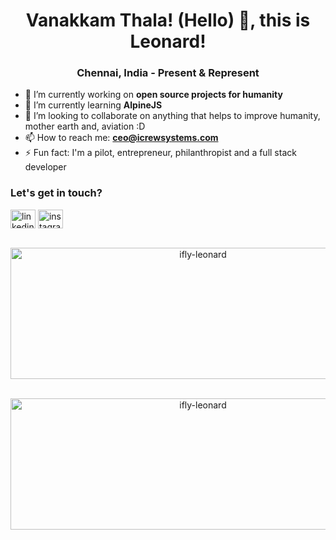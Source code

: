 <h1 align="center">Vanakkam Thala! (Hello) 👋, this is Leonard!</h1>
<h3 align="center">Chennai, India - Present & Represent</h3>

- 🔭 I’m currently working on **open source projects for humanity**
- 🌱 I’m currently learning **AlpineJS**
- 👯 I’m looking to collaborate on anything that helps to improve humanity, mother earth and, aviation :D
- 📫 How to reach me: **ceo@icrewsystems.com**
- ⚡ Fun fact: I'm a pilot, entrepreneur, philanthropist and a full stack developer


<h3 align="left">Let's get in touch?</h3>
<p align="left">
<a href="https://linkedin.com/in/leonardselvaraja" target="blank"><img align="center" src="https://raw.githubusercontent.com/rahuldkjain/github-profile-readme-generator/master/src/images/icons/Social/linked-in-alt.svg" alt="linkedin" height="30" width="40" /></a>
<a href="https://instagram.com/ifly-leonard" target="blank"><img align="center" src="https://raw.githubusercontent.com/rahuldkjain/github-profile-readme-generator/master/src/images/icons/Social/instagram.svg" alt="instagram" height="30" width="40" /></a>
</p>

<p align="center">&nbsp;<img  width="600" height="210" src="https://github-readme-stats.vercel.app/api?username=ifly-leonard&count_private=true&theme=blueberry&show_icons=true&locale=en" alt="ifly-leonard" /></p>
<p align="center">&nbsp;<img  width="600" height="210" src="https://github-readme-stats.vercel.app/api/pin/?username=icrewsystemsofficial&repo=covid19resources" alt="ifly-leonard" /></p>

